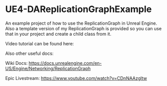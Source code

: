 # UE4-DAReplicationGraphExample
An example project of how to use the ReplicationGraph in Unreal Engine. Also a template version of my ReplicationGraph is provided so you can use that in your project and create a child class from it.

Video tutorial can be found here:


Also other useful docs:

Wiki Docs: https://docs.unrealengine.com/en-US/Engine/Networking/ReplicationGraph

Epic Livestream: https://www.youtube.com/watch?v=CDnNAAzgltw
